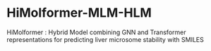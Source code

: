 # HiMolformer-MLM-HLM
HiMolformer : Hybrid Model combining GNN and Transformer representations for predicting liver microsome stability with SMILES
